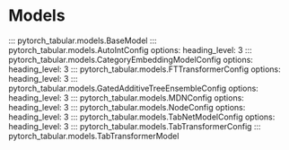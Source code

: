 # Models

::: pytorch_tabular.models.BaseModel
::: pytorch_tabular.models.AutoIntConfig
    options:
            heading_level: 3
::: pytorch_tabular.models.CategoryEmbeddingModelConfig
    options:
            heading_level: 3
::: pytorch_tabular.models.FTTransformerConfig
    options:
            heading_level: 3
::: pytorch_tabular.models.GatedAdditiveTreeEnsembleConfig
    options:
            heading_level: 3
::: pytorch_tabular.models.MDNConfig
    options:
            heading_level: 3
::: pytorch_tabular.models.NodeConfig
    options:
            heading_level: 3
::: pytorch_tabular.models.TabNetModelConfig
    options:
            heading_level: 3
::: pytorch_tabular.models.TabTransformerConfig
::: pytorch_tabular.models.TabTransformerModel
